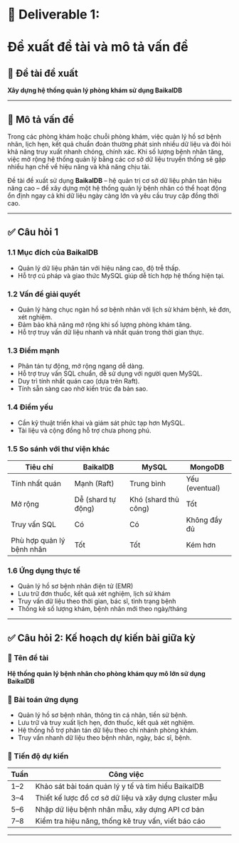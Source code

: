 # 📌 Deliverable 1:

# Đề xuất đề tài và mô tả vấn đề

## 🔹 Đề tài đề xuất

**Xây dựng hệ thống quản lý phòng khám sử dụng BaikalDB**

---

## 🔹 Mô tả vấn đề

Trong các phòng khám hoặc chuỗi phòng khám, việc quản lý hồ sơ bệnh nhân, lịch hẹn, kết quả chuẩn đoán thường phát sinh nhiều dữ liệu và đòi hỏi khả năng truy xuất nhanh chóng, chính xác. Khi số lượng bệnh nhân tăng, việc mở rộng hệ thống quản lý bằng các cơ sở dữ liệu truyền thống sẽ gặp nhiều hạn chế về hiệu năng và khả năng chịu tải.

Đề tài đề xuất sử dụng **BaikalDB** – hệ quản trị cơ sở dữ liệu phân tán hiệu năng cao – để xây dựng một hệ thống quản lý bệnh nhân có thể hoạt động ổn định ngay cả khi dữ liệu ngày càng lớn và yêu cầu truy cập đồng thời cao.

---

## ✅ Câu hỏi 1

### 1.1 Mục đích của BaikalDB

- Quản lý dữ liệu phân tán với hiệu năng cao, độ trễ thấp.
- Hỗ trợ cú pháp và giao thức MySQL giúp dễ tích hợp hệ thống hiện tại.

### 1.2 Vấn đề giải quyết

- Quản lý hàng chục ngàn hồ sơ bệnh nhân với lịch sử khám bệnh, kê đơn, xét nghiệm.
- Đảm bảo khả năng mở rộng khi số lượng phòng khám tăng.
- Hỗ trợ truy vấn dữ liệu nhanh và nhất quán trong thời gian thực.

### 1.3 Điểm mạnh

- Phân tán tự động, mở rộng ngang dễ dàng.
- Hỗ trợ truy vấn SQL chuẩn, dễ sử dụng với người quen MySQL.
- Duy trì tính nhất quán cao (dựa trên Raft).
- Tính sẵn sàng cao nhờ kiến trúc đa bản sao.

### 1.4 Điểm yếu

- Cần kỹ thuật triển khai và giám sát phức tạp hơn MySQL.
- Tài liệu và cộng đồng hỗ trợ chưa phong phú.

### 1.5 So sánh với thư viện khác

| Tiêu chí                  | BaikalDB           | MySQL                | MongoDB        |
| ------------------------- | ------------------ | -------------------- | -------------- |
| Tính nhất quán            | Mạnh (Raft)        | Trung bình           | Yếu (eventual) |
| Mở rộng                   | Dễ (shard tự động) | Khó (shard thủ công) | Tốt            |
| Truy vấn SQL              | Có                 | Có                   | Không đầy đủ   |
| Phù hợp quản lý bệnh nhân | Tốt                | Tốt                  | Kém hơn        |

### 1.6 Ứng dụng thực tế

- Quản lý hồ sơ bệnh nhân điện tử (EMR)
- Lưu trữ đơn thuốc, kết quả xét nghiệm, lịch sử khám
- Truy vấn dữ liệu theo thời gian, bác sĩ, tình trạng bệnh
- Thống kê số lượng khám, bệnh nhân mới theo ngày/tháng

---

## ✅ Câu hỏi 2: Kế hoạch dự kiến bài giữa kỳ

### 🔸 Tên đề tài

**Hệ thống quản lý bệnh nhân cho phòng khám quy mô lớn sử dụng BaikalDB**

### 🔸 Bài toán ứng dụng

- Quản lý hồ sơ bệnh nhân, thông tin cá nhân, tiền sử bệnh.
- Lưu trữ và truy xuất lịch hẹn, đơn thuốc, kết quả xét nghiệm.
- Hệ thống hỗ trợ phân tán dữ liệu theo chi nhánh phòng khám.
- Truy vấn nhanh dữ liệu theo bệnh nhân, ngày, bác sĩ, bệnh.

### 🔸 Tiến độ dự kiến

| Tuần | Công việc                                              |
| ---- | ------------------------------------------------------ |
| 1–2  | Khảo sát bài toán quản lý y tế và tìm hiểu BaikalDB    |
| 3–4  | Thiết kế lược đồ cơ sở dữ liệu và xây dựng cluster mẫu |
| 5–6  | Nhập dữ liệu bệnh nhân mẫu, xây dựng API cơ bản        |
| 7–8  | Kiểm tra hiệu năng, thống kê truy vấn, viết báo cáo    |

---
